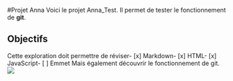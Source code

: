 #Projet Anna
Voici le projet Anna_Test.
Il permet de tester le fonctionnement de **git**.

## Objectifs
Cette exploration doit permettre de réviser- 
[x] Markdown- 
[x] HTML- 
[x] JavaScript- 
[ ] Emmet
Mais également découvrir le fonctionnement de git.
![](https://www.01gifs.com/smileys/reflexion/1.gif)